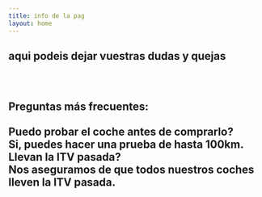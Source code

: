 ```yaml
---
title: info de la pag
layout: home
---
```

aqui podeis dejar vuestras dudas y quejas
<br>
<br>
<br>
<br>
Preguntas más frecuentes:
<br>
<br>
Puedo probar el coche  antes de comprarlo?
<br>
Si, puedes hacer una  prueba de hasta 100km.
<br>
Llevan la ITV pasada?
<br>
Nos aseguramos de que todos nuestros coches lleven la ITV pasada. 
----

[^1]: [It can take up to 10 minutes for changes to your site to publish after you push the changes to GitHub](https://docs.github.com/en/pages/setting-up-a-github-pages-site-with-jekyll/creating-a-github-pages-site-with-jekyll#creating-your-site).

[Just the Docs]: https://just-the-docs.github.io/just-the-docs/
[GitHub Pages]: https://docs.github.com/en/pages
[README]: https://github.com/just-the-docs/just-the-docs-template/blob/main/README.md
[Jekyll]: https://jekyllrb.com
[GitHub Pages / Actions workflow]: https://github.blog/changelog/2022-07-27-github-pages-custom-github-actions-workflows-beta/
[use this template]: https://github.com/just-the-docs/just-the-docs-template/generate
